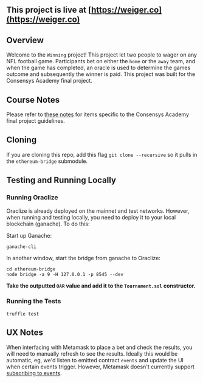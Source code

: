 ## This project is live at [https://weiger.co](https://weiger.co)

## Overview

Welcome to the `Winning` project!  This project let two people to wager on any NFL football game.  Participants bet on either the `home` or the `away` team, and when the game has completed, an oracle is used to determine the games outcome and subsequently the winner is paid.  This project was built for the Consensys Academy final project.

## Course Notes
Please refer to [these notes](./course_notes.md) for items specific to the Consensys Academy final project guidelines.

## Cloning
If you are cloning this repo, add this flag `git clone --recursive` so it pulls in the `ethereum-bridge` submodule.

## Testing and Running Locally

### Running Oraclize

Oraclize is already deployed on the mainnet and test networks.  However, when running and testing locally, you need to deploy it to your local blockchain (ganache).  To do this:

Start up Ganache:
```
ganache-cli
```

In another window, start the bridge from ganache to Oraclize:
```
cd ethereum-bridge
node bridge -a 9 -H 127.0.0.1 -p 8545 --dev
```

**Take the outputted `OAR` value and add it to the `Tournament.sol` constructor.**

### Running the Tests

```
truffle test
```

## UX Notes

When interfacing with Metamask to place a bet and check the results, you will need to manually refresh to see the results.  Ideally this would be automatic, eg, we'd listen to emitted contract `events` and update the UI when certain events trigger.  However, Metamask doesn't currently support [subscribing to events](https://github.com/MetaMask/metamask-extension/issues/2350).
